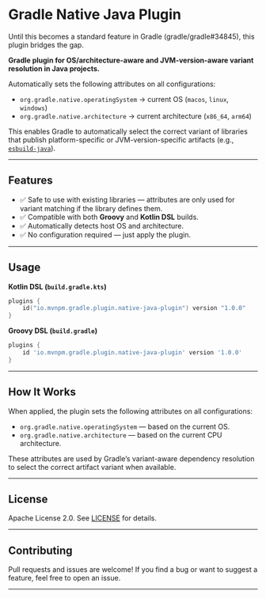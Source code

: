 # Gradle Native Java Plugin

Until this becomes a standard feature in Gradle (gradle/gradle#34845), this plugin bridges the gap.

**Gradle plugin for OS/architecture-aware and JVM-version-aware variant resolution in Java projects.**

Automatically sets the following attributes on all configurations:

- `org.gradle.native.operatingSystem` → current OS (`macos`, `linux`, `windows`)
- `org.gradle.native.architecture` → current architecture (`x86_64`, `arm64`)

This enables Gradle to automatically select the correct variant of libraries that publish platform-specific or JVM-version-specific artifacts (e.g., [`esbuild-java`](https://github.com/gluck/esbuild-java)).

---

## Features

- ✅ Safe to use with existing libraries — attributes are only used for variant matching if the library defines them.
- ✅ Compatible with both **Groovy** and **Kotlin DSL** builds.
- ✅ Automatically detects host OS and architecture.
- ✅ No configuration required — just apply the plugin.

---

## Usage

**Kotlin DSL (`build.gradle.kts`)**
```kotlin
plugins {
    id("io.mvnpm.gradle.plugin.native-java-plugin") version "1.0.0"
}
```

**Groovy DSL (`build.gradle`)**
```groovy
plugins {
    id 'io.mvnpm.gradle.plugin.native-java-plugin' version '1.0.0'
}
```

---

## How It Works

When applied, the plugin sets the following attributes on all configurations:

- `org.gradle.native.operatingSystem` — based on the current OS.
- `org.gradle.native.architecture` — based on the current CPU architecture.

These attributes are used by Gradle’s variant-aware dependency resolution to select the correct artifact variant when available.

---

## License

Apache License 2.0. See [LICENSE](./LICENSE) for details.

---

## Contributing

Pull requests and issues are welcome! If you find a bug or want to suggest a feature, feel free to open an issue.

---


